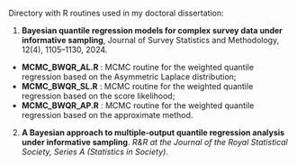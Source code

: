 Directory with R routines used in my doctoral dissertation:

1. **Bayesian quantile regression models for complex survey data under informative sampling**, Journal of Survey Statistics and Methodology, 12(4), 1105–1130, 2024. 

- **MCMC_BWQR_AL.R** : MCMC routine for the weighted quantile regression based on the Asymmetric Laplace distribution;
- **MCMC_BWQR_SL.R** : MCMC routine for the weighted quantile regression based on the score likelihood;
- **MCMC_BWQR_AP.R** : MCMC routine for the weighted quantile regression based on the approximate method.

<!--
2. **Bayesian quantile regression models for bounded count data under informative sampling**. 

- **MCMC_BWQR_AL_count.R** : MCMC routine for the weighted quantile regression based on the Asymmetric Laplace distribution for count data;
- **MCMC_BWQR_AL_bounded_count.R** : MCMC routine for the weighted quantile regression based on the Asymmetric Laplace distribution for bounded count data.
- **MCMC_BWQR_PL_count.R** : MCMC routine for the weighted quantile regression based on the pseudo posterior for count data;
- **MCMC_BWQR_PL_bounded_count.R** : MCMC routine for the weighted quantile regression based on the pseudo posterior for bounded count data.
-->

2. **A Bayesian approach to multiple-output quantile regression analysis under informative sampling**.  _R&R at the Journal of the Royal Statistical Society, Series A (Statistics in Society)_.

